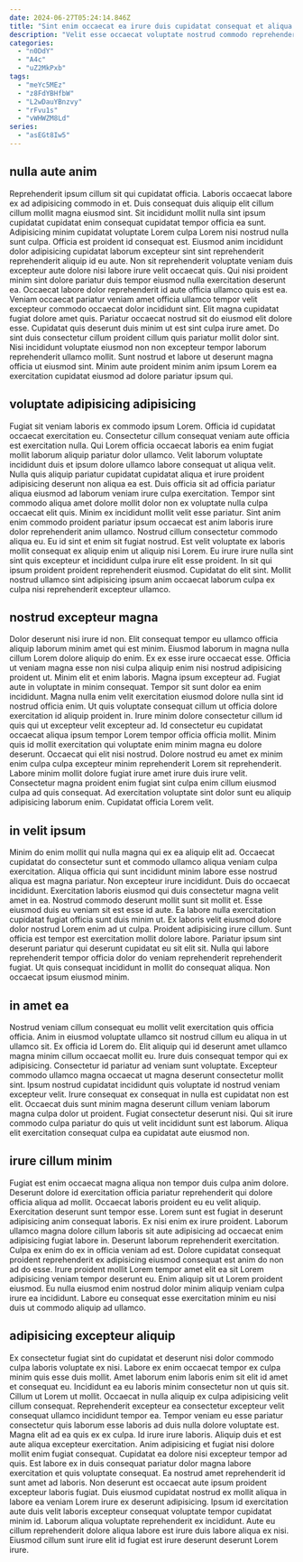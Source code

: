 ```yaml
---
date: 2024-06-27T05:24:14.846Z
title: "Sint enim occaecat ea irure duis cupidatat consequat et aliqua ullamco laboris cupidatat."
description: "Velit esse occaecat voluptate nostrud commodo reprehenderit ut voluptate ipsum tempor reprehenderit. Nisi aliquip enim fugiat qui commodo aute nulla voluptate et aliquip est dolor."
categories:
  - "n0DdY"
  - "A4c"
  - "uZ2MkPxb"
tags:
  - "meYc5MEz"
  - "z8FdYBHfbW"
  - "L2wDauYBnzvy"
  - "rFvu1s"
  - "vWHWZM8Ld"
series:
  - "asEGt8Iw5"
---
```



## nulla aute anim

Reprehenderit ipsum cillum sit qui cupidatat officia. Laboris occaecat labore ex ad adipisicing commodo in et. Duis consequat duis aliquip elit cillum cillum mollit magna eiusmod sint. Sit incididunt mollit nulla sint ipsum cupidatat cupidatat enim consequat cupidatat tempor officia ea sunt. Adipisicing minim cupidatat voluptate Lorem culpa Lorem nisi nostrud nulla sunt culpa. Officia est proident id consequat est. Eiusmod anim incididunt dolor adipisicing cupidatat laborum excepteur sint sint reprehenderit reprehenderit aliquip id eu aute. Non sit reprehenderit voluptate veniam duis excepteur aute dolore nisi labore irure velit occaecat quis.
Qui nisi proident minim sint dolore pariatur duis tempor eiusmod nulla exercitation deserunt ea. Occaecat labore dolor reprehenderit id aute officia ullamco quis est ea. Veniam occaecat pariatur veniam amet officia ullamco tempor velit excepteur commodo occaecat dolor incididunt sint. Elit magna cupidatat fugiat dolore amet quis. Pariatur occaecat nostrud sit do eiusmod elit dolore esse.
Cupidatat quis deserunt duis minim ut est sint culpa irure amet. Do sint duis consectetur cillum proident cillum quis pariatur mollit dolor sint. Nisi incididunt voluptate eiusmod non non excepteur tempor laborum reprehenderit ullamco mollit. Sunt nostrud et labore ut deserunt magna officia ut eiusmod sint. Minim aute proident minim anim ipsum Lorem ea exercitation cupidatat eiusmod ad dolore pariatur ipsum qui.

## voluptate adipisicing adipisicing

Fugiat sit veniam laboris ex commodo ipsum Lorem. Officia id cupidatat occaecat exercitation eu. Consectetur cillum consequat veniam aute officia est exercitation nulla. Qui Lorem officia occaecat laboris ea enim fugiat mollit laborum aliquip pariatur dolor ullamco. Velit laborum voluptate incididunt duis et ipsum dolore ullamco labore consequat ut aliqua velit. Nulla quis aliquip pariatur cupidatat cupidatat aliqua et irure proident adipisicing deserunt non aliqua ea est. Duis officia sit ad officia pariatur aliqua eiusmod ad laborum veniam irure culpa exercitation.
Tempor sint commodo aliqua amet dolore mollit dolor non ex voluptate nulla culpa occaecat elit quis. Minim ex incididunt mollit velit esse pariatur. Sint anim enim commodo proident pariatur ipsum occaecat est anim laboris irure dolor reprehenderit anim ullamco. Nostrud cillum consectetur commodo aliqua eu.
Eu id sint et enim sit fugiat nostrud. Est velit voluptate ex laboris mollit consequat ex aliquip enim ut aliquip nisi Lorem. Eu irure irure nulla sint sint quis excepteur et incididunt culpa irure elit esse proident. In sit qui ipsum proident proident reprehenderit eiusmod. Cupidatat do elit sint. Mollit nostrud ullamco sint adipisicing ipsum anim occaecat laborum culpa ex culpa nisi reprehenderit excepteur ullamco.

## nostrud excepteur magna

Dolor deserunt nisi irure id non. Elit consequat tempor eu ullamco officia aliquip laborum minim amet qui est minim. Eiusmod laborum in magna nulla cillum Lorem dolore aliquip do enim. Ex ex esse irure occaecat esse. Officia ut veniam magna esse non nisi culpa aliquip enim nisi nostrud adipisicing proident ut. Minim elit et enim laboris. Magna ipsum excepteur ad.
Fugiat aute in voluptate in minim consequat. Tempor sit sunt dolor ea enim incididunt. Magna nulla enim velit exercitation eiusmod dolore nulla sint id nostrud officia enim. Ut quis voluptate consequat cillum ut officia dolore exercitation id aliquip proident in. Irure minim dolore consectetur cillum id quis qui ut excepteur velit excepteur ad. Id consectetur eu cupidatat occaecat aliqua ipsum tempor Lorem tempor officia officia mollit.
Minim quis id mollit exercitation qui voluptate enim minim magna eu dolore deserunt. Occaecat qui elit nisi nostrud. Dolore nostrud eu amet ex minim enim culpa culpa excepteur minim reprehenderit Lorem sit reprehenderit. Labore minim mollit dolore fugiat irure amet irure duis irure velit. Consectetur magna proident enim fugiat sint culpa enim cillum eiusmod culpa ad quis consequat. Ad exercitation voluptate sint dolor sunt eu aliquip adipisicing laborum enim. Cupidatat officia Lorem velit.

## in velit ipsum

Minim do enim mollit qui nulla magna qui ex ea aliquip elit ad. Occaecat cupidatat do consectetur sunt et commodo ullamco aliqua veniam culpa exercitation. Aliqua officia qui sunt incididunt minim labore esse nostrud aliqua est magna pariatur. Non excepteur irure incididunt. Duis do occaecat incididunt. Exercitation laboris eiusmod qui duis consectetur magna velit amet in ea.
Nostrud commodo deserunt mollit sunt sit mollit et. Esse eiusmod duis eu veniam sit est esse id aute. Ea labore nulla exercitation cupidatat fugiat officia sunt duis minim ut. Ex laboris velit eiusmod dolore dolor nostrud Lorem enim ad ut culpa.
Proident adipisicing irure cillum. Sunt officia est tempor est exercitation mollit dolore labore. Pariatur ipsum sint deserunt pariatur qui deserunt cupidatat eu sit elit sit. Nulla qui labore reprehenderit tempor officia dolor do veniam reprehenderit reprehenderit fugiat. Ut quis consequat incididunt in mollit do consequat aliqua. Non occaecat ipsum eiusmod minim.

## in amet ea

Nostrud veniam cillum consequat eu mollit velit exercitation quis officia officia. Anim in eiusmod voluptate ullamco sit nostrud cillum eu aliqua in ut ullamco sit. Ex officia id Lorem do. Elit aliquip qui id deserunt amet ullamco magna minim cillum occaecat mollit eu. Irure duis consequat tempor qui ex adipisicing.
Consectetur id pariatur ad veniam sunt voluptate. Excepteur commodo ullamco magna occaecat ut magna deserunt consectetur mollit sint. Ipsum nostrud cupidatat incididunt quis voluptate id nostrud veniam excepteur velit. Irure consequat ex consequat in nulla est cupidatat non est elit.
Occaecat duis sunt minim magna deserunt cillum veniam laborum magna culpa dolor ut proident. Fugiat consectetur deserunt nisi. Qui sit irure commodo culpa pariatur do quis ut velit incididunt sunt est laborum. Aliqua elit exercitation consequat culpa ea cupidatat aute eiusmod non.

## irure cillum minim

Fugiat est enim occaecat magna aliqua non tempor duis culpa anim dolore. Deserunt dolore id exercitation officia pariatur reprehenderit qui dolore officia aliqua ad mollit. Occaecat laboris proident eu eu velit aliquip. Exercitation deserunt sunt tempor esse.
Lorem sunt est fugiat in deserunt adipisicing anim consequat laboris. Ex nisi enim ex irure proident. Laborum ullamco magna dolore cillum laboris sit aute adipisicing ad occaecat enim adipisicing fugiat labore in. Deserunt laborum reprehenderit exercitation. Culpa ex enim do ex in officia veniam ad est. Dolore cupidatat consequat proident reprehenderit ex adipisicing eiusmod consequat est anim do non ad do esse.
Irure proident mollit Lorem tempor amet elit ea sit Lorem adipisicing veniam tempor deserunt eu. Enim aliquip sit ut Lorem proident eiusmod. Eu nulla eiusmod enim nostrud dolor minim aliquip veniam culpa irure ea incididunt. Labore eu consequat esse exercitation minim eu nisi duis ut commodo aliquip ad ullamco.

## adipisicing excepteur aliquip

Ex consectetur fugiat sint do cupidatat et deserunt nisi dolor commodo culpa laboris voluptate ex nisi. Labore ex enim occaecat tempor ex culpa minim quis esse duis mollit. Amet laborum enim laboris enim sit elit id amet et consequat eu. Incididunt ea eu laboris minim consectetur non ut quis sit. Cillum ut Lorem ut mollit. Occaecat in nulla aliquip ex culpa adipisicing velit cillum consequat.
Reprehenderit excepteur ea consectetur excepteur velit consequat ullamco incididunt tempor ea. Tempor veniam eu esse pariatur consectetur quis laborum esse laboris ad duis nulla dolore voluptate est. Magna elit ad ea quis ex ex culpa. Id irure irure laboris. Aliquip duis et est aute aliqua excepteur exercitation. Anim adipisicing et fugiat nisi dolore mollit enim fugiat consequat. Cupidatat ea dolore nisi excepteur tempor ad quis.
Est labore ex in duis consequat pariatur dolor magna labore exercitation et quis voluptate consequat. Ea nostrud amet reprehenderit id sunt amet ad laboris. Non deserunt est occaecat aute ipsum proident excepteur laboris fugiat. Duis eiusmod cupidatat nostrud ex mollit aliqua in labore ea veniam Lorem irure ex deserunt adipisicing. Ipsum id exercitation aute duis velit laboris excepteur consequat voluptate tempor cupidatat minim id. Laborum aliqua voluptate reprehenderit ex incididunt. Aute eu cillum reprehenderit dolore aliqua labore est irure duis labore aliqua ex nisi. Eiusmod cillum sunt irure elit id fugiat est irure deserunt deserunt Lorem irure.

